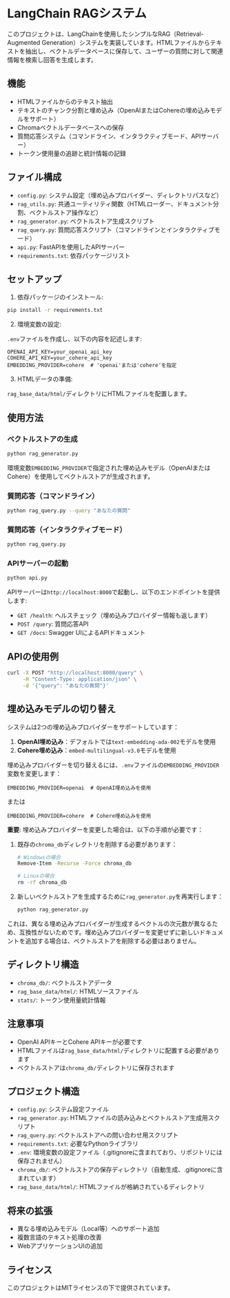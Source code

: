 # LangChain RAGシステム

このプロジェクトは、LangChainを使用したシンプルなRAG（Retrieval-Augmented Generation）システムを実装しています。HTMLファイルからテキストを抽出し、ベクトルデータベースに保存して、ユーザーの質問に対して関連情報を検索し回答を生成します。

## 機能

- HTMLファイルからのテキスト抽出
- テキストのチャンク分割と埋め込み（OpenAIまたはCohereの埋め込みモデルをサポート）
- Chromaベクトルデータベースへの保存
- 質問応答システム（コマンドライン、インタラクティブモード、APIサーバー）
- トークン使用量の追跡と統計情報の記録

## ファイル構成

- `config.py`: システム設定（埋め込みプロバイダー、ディレクトリパスなど）
- `rag_utils.py`: 共通ユーティリティ関数（HTMLローダー、ドキュメント分割、ベクトルストア操作など）
- `rag_generator.py`: ベクトルストア生成スクリプト
- `rag_query.py`: 質問応答スクリプト（コマンドラインとインタラクティブモード）
- `api.py`: FastAPIを使用したAPIサーバー
- `requirements.txt`: 依存パッケージリスト

## セットアップ

1. 依存パッケージのインストール:

```bash
pip install -r requirements.txt
```

2. 環境変数の設定:

`.env`ファイルを作成し、以下の内容を記述します:

```
OPENAI_API_KEY=your_openai_api_key
COHERE_API_KEY=your_cohere_api_key
EMBEDDING_PROVIDER=cohere  # 'openai'または'cohere'を指定
```

3. HTMLデータの準備:

`rag_base_data/html/`ディレクトリにHTMLファイルを配置します。

## 使用方法

### ベクトルストアの生成

```bash
python rag_generator.py
```

環境変数`EMBEDDING_PROVIDER`で指定された埋め込みモデル（OpenAIまたはCohere）を使用してベクトルストアが生成されます。

### 質問応答（コマンドライン）

```bash
python rag_query.py --query "あなたの質問"
```

### 質問応答（インタラクティブモード）

```bash
python rag_query.py
```

### APIサーバーの起動

```bash
python api.py
```

APIサーバーは`http://localhost:8000`で起動し、以下のエンドポイントを提供します:

- `GET /health`: ヘルスチェック（埋め込みプロバイダー情報も返します）
- `POST /query`: 質問応答API
- `GET /docs`: Swagger UIによるAPIドキュメント

## APIの使用例

```bash
curl -X POST "http://localhost:8000/query" \
     -H "Content-Type: application/json" \
     -d '{"query": "あなたの質問"}'
```

## 埋め込みモデルの切り替え

システムは2つの埋め込みプロバイダーをサポートしています：

1. **OpenAI埋め込み**：デフォルトでは`text-embedding-ada-002`モデルを使用
2. **Cohere埋め込み**：`embed-multilingual-v3.0`モデルを使用

埋め込みプロバイダーを切り替えるには、`.env`ファイルの`EMBEDDING_PROVIDER`変数を変更します：

```
EMBEDDING_PROVIDER=openai  # OpenAI埋め込みを使用
```

または

```
EMBEDDING_PROVIDER=cohere  # Cohere埋め込みを使用
```

**重要**: 埋め込みプロバイダーを変更した場合は、以下の手順が必要です：

1. 既存の`chroma_db`ディレクトリを削除する必要があります：
   ```bash
   # Windowsの場合
   Remove-Item -Recurse -Force chroma_db
   
   # Linuxの場合
   rm -rf chroma_db
   ```

2. 新しいベクトルストアを生成するために`rag_generator.py`を再実行します：
   ```bash
   python rag_generator.py
   ```

これは、異なる埋め込みプロバイダーが生成するベクトルの次元数が異なるため、互換性がないためです。埋め込みプロバイダーを変更せずに新しいドキュメントを追加する場合は、ベクトルストアを削除する必要はありません。

## ディレクトリ構造

- `chroma_db/`: ベクトルストアデータ
- `rag_base_data/html/`: HTMLソースファイル
- `stats/`: トークン使用量統計情報

## 注意事項

- OpenAI APIキーとCohere APIキーが必要です
- HTMLファイルは`rag_base_data/html/`ディレクトリに配置する必要があります
- ベクトルストアは`chroma_db/`ディレクトリに保存されます

## プロジェクト構造

- `config.py`: システム設定ファイル
- `rag_generator.py`: HTMLファイルの読み込みとベクトルストア生成用スクリプト
- `rag_query.py`: ベクトルストアへの問い合わせ用スクリプト
- `requirements.txt`: 必要なPythonライブラリ
- `.env`: 環境変数の設定ファイル（.gitignoreに含まれており、リポジトリには保存されません）
- `chroma_db/`: ベクトルストアの保存ディレクトリ（自動生成、.gitignoreに含まれています）
- `rag_base_data/html/`: HTMLファイルが格納されているディレクトリ

## 将来の拡張

- 異なる埋め込みモデル（Local等）へのサポート追加
- 複数言語のテキスト処理の改善
- WebアプリケーションUIの追加

## ライセンス

このプロジェクトはMITライセンスの下で提供されています。 